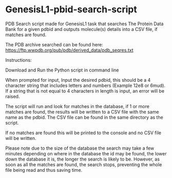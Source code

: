 # GenesisL1-pbid-search-script
PDB Search script made for GenesisL1 task that searches The Protein Data Bank for a given pdbid and outputs molecule(s) details into a CSV file, if matches are found.

The PDB archive searched can be found here: https://ftp.wwpdb.org/pub/pdb/derived_data/pdb_seqres.txt

Instructions:


Download and Run the Python script in command line

When prompted for input, Input the desired pdbid, this should be a 4 character string that includes letters and numbers (Example 12e8 or 6mud). If a string that is not equal to 4 characters in length is input, an error will be raised.

The script will run and look for matches in the database, if 1 or more matches are found, the results will be written to a CSV file with the same name as the pdbid. The CSV file can be found in the same directory as the script.

If no matches are found this will be printed to the console and no CSV file will be written.

Please note due to the size of the database the search may take a few minutes depending on where in the database the id may be found, the lower down the database it is, the longer the search is likely to be. 
However, as soon as all the matches are found, the search stops, preventing the whole file being read and thus saving time.
